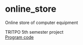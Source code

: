 # online_store
Online store of computer equipment

TRITPO 5th semester project<br>
[Program code](https://github.com/SachkoAlex/online_shop/tree/master/src/main/java/com/bsuir/trtpo/backend)
